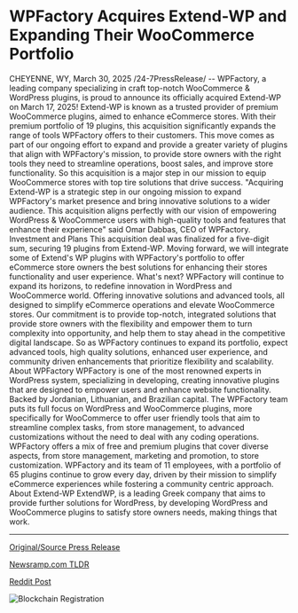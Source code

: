 # WPFactory Acquires Extend-WP and Expanding Their WooCommerce Portfolio

CHEYENNE, WY, March 30, 2025 /24-7PressRelease/ -- WPFactory, a leading company specializing in craft top-notch WooCommerce & WordPress plugins, is proud to announce its officially acquired Extend-WP on March 17, 2025!  Extend-WP is known as a trusted provider of premium WooCommerce plugins, aimed to enhance eCommerce stores.   With their premium portfolio of 19 plugins, this acquisition significantly expands the range of tools WPFactory offers to their customers.   This move comes as part of our ongoing effort to expand and provide a greater variety of plugins that align with WPFactory's mission, to provide store owners with the right tools they need to streamline operations, boost sales, and improve store functionality.  So this acquisition is a major step in our mission to equip WooCommerce stores with top tire solutions that drive success.   "Acquiring Extend-WP is a strategic step in our ongoing mission to expand WPFactory's market presence and bring innovative solutions to a wider audience. This acquisition aligns perfectly with our vision of empowering WordPress & WooCommerce users with high-quality tools and features that enhance their experience" said Omar Dabbas, CEO of WPFactory.  Investment and Plans  This acquisition deal was finalized for a five-digit sum, securing 19 plugins from Extend-WP. Moving forward, we will integrate some of Extend's WP plugins with WPFactory's portfolio to offer eCommerce store owners the best solutions for enhancing their stores functionality and user experience.  What's next?  WPFactory will continue to expand its horizons, to redefine innovation in WordPress and WooCommerce world. Offering innovative solutions and advanced tools, all designed to simplify eCommerce operations and elevate WooCommerce stores.   Our commitment is to provide top-notch, integrated solutions that provide store owners with the flexibility and empower them to turn complexity into opportunity, and help them to stay ahead in the competitive digital landscape.  So as WPFactory continues to expand its portfolio, expect advanced tools, high quality solutions, enhanced user experience, and community driven enhancements that prioritize flexibility and scalability.  About WPFactory  WPFactory is one of the most renowned experts in WordPress system, specializing in developing, creating innovative plugins that are designed to empower users and enhance website functionality. Backed by Jordanian, Lithuanian, and Brazilian capital.   The WPFactory team puts its full focus on WordPress and WooCommerce plugins, more specifically for WooCommerce to offer user friendly tools that aim to streamline complex tasks, from store management, to advanced customizations without the need to deal with any coding operations.  WPFactory offers a mix of free and premium plugins that cover diverse aspects, from store management, marketing and promotion, to store customization.   WPFactory and its team of 11 employees, with a portfolio of 65 plugins continue to grow every day, driven by their mission to simplify eCommerce experiences while fostering a community centric approach.   About Extend-WP  ExtendWP, is a leading Greek company that aims to provide further solutions for WordPress, by developing WordPress and WooCommerce plugins to satisfy store owners needs, making things that work. 

---

[Original/Source Press Release](https://www.24-7pressrelease.com/press-release/521174/wpfactory-acquires-extend-wp-and-expanding-their-woocommerce-portfolio)
                    

[Newsramp.com TLDR](https://newsramp.com/curated-news/wpfactory-expands-portfolio-with-acquisition-of-extend-wp/3b5a70694039eccb2329028e72744fb4) 

 



[Reddit Post](https://www.reddit.com/r/Business_NewsRamp/comments/1jn726y/wpfactory_expands_portfolio_with_acquisition_of/) 



![Blockchain Registration](https://cdn.newsramp.app/24-7PressRelease/qrcode/253/30/flaxG8i0.webp)